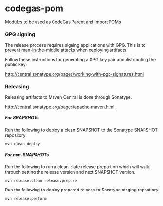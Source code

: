 # codegas-pom

Modules to be used as CodeGas Parent and Import POMs

### GPG signing

The release process requires signing applications with GPG. This is to prevent man-in-the-middle attacks when deploying artifacts.

Follow these instructions for generating a GPG key pair and distributing the public key:
 
http://central.sonatype.org/pages/working-with-pgp-signatures.html

### Releasing

Releasing artifacts to Maven Central is done through Sonatype.

http://central.sonatype.org/pages/apache-maven.html

##### For SNAPSHOTs

Run the following to deploy a clean SNAPSHOT to the Sonatype SNAPSHOT repository

`mvn clean deploy`

##### For non-SNAPSHOTs

Run the following to run a clean-slate release prepartion which will walk through setting the release version and next SNAPSHOT version.

`mvn release:clean release:prepare`

Run the following to deploy prepared release to Sonatype staging repostiory

`mvn release:perform`